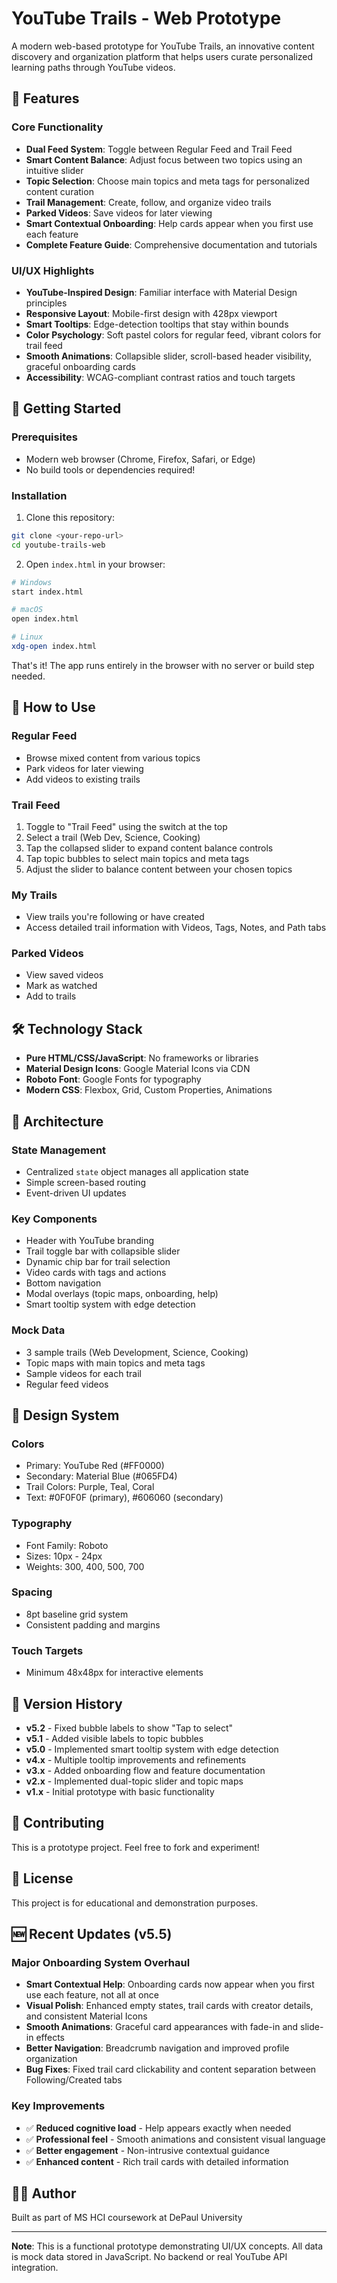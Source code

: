 # YouTube Trails - Web Prototype

A modern web-based prototype for YouTube Trails, an innovative content discovery and organization platform that helps users curate personalized learning paths through YouTube videos.

## 🎯 Features

### Core Functionality
- **Dual Feed System**: Toggle between Regular Feed and Trail Feed
- **Smart Content Balance**: Adjust focus between two topics using an intuitive slider
- **Topic Selection**: Choose main topics and meta tags for personalized content curation
- **Trail Management**: Create, follow, and organize video trails
- **Parked Videos**: Save videos for later viewing
- **Smart Contextual Onboarding**: Help cards appear when you first use each feature
- **Complete Feature Guide**: Comprehensive documentation and tutorials

### UI/UX Highlights
- **YouTube-Inspired Design**: Familiar interface with Material Design principles
- **Responsive Layout**: Mobile-first design with 428px viewport
- **Smart Tooltips**: Edge-detection tooltips that stay within bounds
- **Color Psychology**: Soft pastel colors for regular feed, vibrant colors for trail feed
- **Smooth Animations**: Collapsible slider, scroll-based header visibility, graceful onboarding cards
- **Accessibility**: WCAG-compliant contrast ratios and touch targets

## 🚀 Getting Started

### Prerequisites
- Modern web browser (Chrome, Firefox, Safari, or Edge)
- No build tools or dependencies required!

### Installation

1. Clone this repository:
```bash
git clone <your-repo-url>
cd youtube-trails-web
```

2. Open `index.html` in your browser:
```bash
# Windows
start index.html

# macOS
open index.html

# Linux
xdg-open index.html
```

That's it! The app runs entirely in the browser with no server or build step needed.

## 📱 How to Use

### Regular Feed
- Browse mixed content from various topics
- Park videos for later viewing
- Add videos to existing trails

### Trail Feed
1. Toggle to "Trail Feed" using the switch at the top
2. Select a trail (Web Dev, Science, Cooking)
3. Tap the collapsed slider to expand content balance controls
4. Tap topic bubbles to select main topics and meta tags
5. Adjust the slider to balance content between your chosen topics

### My Trails
- View trails you're following or have created
- Access detailed trail information with Videos, Tags, Notes, and Path tabs

### Parked Videos
- View saved videos
- Mark as watched
- Add to trails

## 🛠️ Technology Stack

- **Pure HTML/CSS/JavaScript**: No frameworks or libraries
- **Material Design Icons**: Google Material Icons via CDN
- **Roboto Font**: Google Fonts for typography
- **Modern CSS**: Flexbox, Grid, Custom Properties, Animations

## 📐 Architecture

### State Management
- Centralized `state` object manages all application state
- Simple screen-based routing
- Event-driven UI updates

### Key Components
- Header with YouTube branding
- Trail toggle bar with collapsible slider
- Dynamic chip bar for trail selection
- Video cards with tags and actions
- Bottom navigation
- Modal overlays (topic maps, onboarding, help)
- Smart tooltip system with edge detection

### Mock Data
- 3 sample trails (Web Development, Science, Cooking)
- Topic maps with main topics and meta tags
- Sample videos for each trail
- Regular feed videos

## 🎨 Design System

### Colors
- Primary: YouTube Red (#FF0000)
- Secondary: Material Blue (#065FD4)
- Trail Colors: Purple, Teal, Coral
- Text: #0F0F0F (primary), #606060 (secondary)

### Typography
- Font Family: Roboto
- Sizes: 10px - 24px
- Weights: 300, 400, 500, 700

### Spacing
- 8pt baseline grid system
- Consistent padding and margins

### Touch Targets
- Minimum 48x48px for interactive elements

## 📝 Version History

- **v5.2** - Fixed bubble labels to show "Tap to select"
- **v5.1** - Added visible labels to topic bubbles
- **v5.0** - Implemented smart tooltip system with edge detection
- **v4.x** - Multiple tooltip improvements and refinements
- **v3.x** - Added onboarding flow and feature documentation
- **v2.x** - Implemented dual-topic slider and topic maps
- **v1.x** - Initial prototype with basic functionality

## 🤝 Contributing

This is a prototype project. Feel free to fork and experiment!

## 📄 License

This project is for educational and demonstration purposes.

## 🆕 Recent Updates (v5.5)

### Major Onboarding System Overhaul
- **Smart Contextual Help**: Onboarding cards now appear when you first use each feature, not all at once
- **Visual Polish**: Enhanced empty states, trail cards with creator details, and consistent Material Icons
- **Smooth Animations**: Graceful card appearances with fade-in and slide-in effects
- **Better Navigation**: Breadcrumb navigation and improved profile organization
- **Bug Fixes**: Fixed trail card clickability and content separation between Following/Created tabs

### Key Improvements
- ✅ **Reduced cognitive load** - Help appears exactly when needed
- ✅ **Professional feel** - Smooth animations and consistent visual language  
- ✅ **Better engagement** - Non-intrusive contextual guidance
- ✅ **Enhanced content** - Rich trail cards with detailed information

## 👨‍💻 Author

Built as part of MS HCI coursework at DePaul University

---

**Note**: This is a functional prototype demonstrating UI/UX concepts. All data is mock data stored in JavaScript. No backend or real YouTube API integration.

